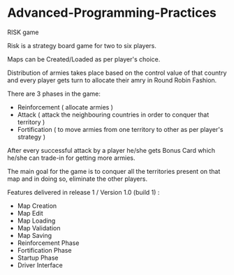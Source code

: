 # Advanced-Programming-Practices

RISK game

Risk is a strategy board game for two to six players.

Maps can be Created/Loaded as per player's choice.

Distribution of armies takes place based on the control value of that country and every player gets turn to allocate their amry in Round Robin Fashion.

There are 3 phases in the game:
 - Reinforcement ( allocate armies )
 - Attack ( attack the neighbouring countries in order to conquer that territory )
 - Fortification ( to move armies from one territory to other as per player's strategy ) 
 
After every successful attack by a player he/she gets Bonus Card which he/she can trade-in for getting more armies.

The main goal for the game is to conquer all the territories present on that map and in doing so, eliminate the other players.

Features delivered in release 1 / Version 1.0 (build 1) :
 - Map Creation
 - Map Edit
 - Map Loading 
 - Map Validation
 - Map Saving
 - Reinforcement Phase 
 - Fortification Phase
 - Startup Phase 
 - Driver Interface
